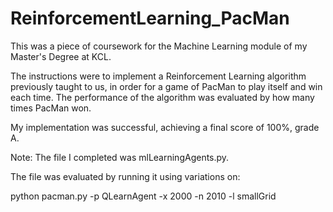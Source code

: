 # ReinforcementLearning_PacMan
This was a piece of coursework for the Machine Learning module of my Master's Degree at KCL.

The instructions were to implement a Reinforcement Learning algorithm previously taught to us, in order for a game of PacMan to play itself and win each time. The performance of the algorithm was evaluated by how many times PacMan won.

My implementation was successful, achieving a final score of 100%, grade A. 

Note: The file I completed was mlLearningAgents.py.

The file was evaluated by running it using variations on:

python pacman.py -p QLearnAgent -x 2000 -n 2010 -l smallGrid
